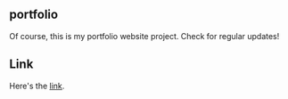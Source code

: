 ## portfolio
Of course, this is my portfolio website project. Check for regular updates!

## Link
Here's the [link](https://itsbonface.github.io/portfolio/).
